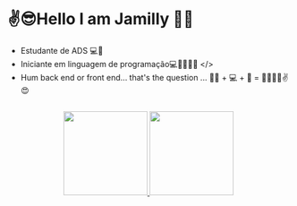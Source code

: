 # ✌️😎Hello I am Jamilly 👩🏾
- Estudante de ADS  💻🧠
- Iniciante em linguagem de programação💻🧠👩🏾‍💻 </> 
- Hum back end or front end... that's the question ... 👩🏾 + 💻 + 🧠 = 👩🏾‍💻😉✌️😍

##
<div align="center">
  <a href="https://github.com/cavalcante009">
  <img height="150em" src="https://github-readme-stats.vercel.app/api?username=cavalcante009&show_icons=true&theme=dracula&include_all_commits=true&count_private=true"/>
  <img height="150em" src="https://github-readme-stats.vercel.app/api/top-langs/?username=cavalcante009&layout=compact&langs_count=7&theme=dracula"/>
</div>
